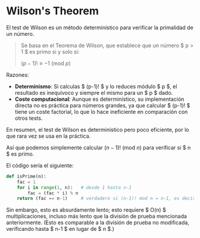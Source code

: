 # Wilson's Theorem

El test de Wilson es un método determinístico para verificar la primalidad de un número. 

> Se basa en el Teorema de Wilson, que establece que un número $ p > 1 $ es primo si y solo si:
> 
> $(p-1)! \equiv -1 \ (\text{mod} \ p)$

Razones:
- **Determinismo**: Si calculas $ (p-1)! $ y lo reduces módulo $ p $, el resultado es inequívoco y siempre el mismo para un $ p $ dado.
- **Coste computacional**: Aunque es determinístico, su implementación directa no es práctica para números grandes, ya que calcular $ (p-1)! $ tiene un coste factorial, lo que lo hace ineficiente en comparación con otros tests.

En resumen, el test de Wilson es determinístico pero poco eficiente, por lo que rara vez se usa en la práctica.






Así que podemos simplemente calcular $(n-1)! \ (\text{mod} \ n)$ para verificar si $ n $ es primo.

El código sería el siguiente:

```python
def isPrime(n):
    fac = 1
    for i in range(1, n):   # desde 1 hasta n-1
        fac = (fac * i) % n
    return (fac == n-1)     # verdadero si (n-1)! mod n = n-1, es decir, (n-1)! = -1 mod n
```

Sin embargo, esto es absurdamente lento; esto requiere $ O(n) $ multiplicaciones, incluso más lento que la división de prueba mencionada anteriormente. (Esto es comparable a la división de prueba no modificada, verificando hasta $ n-1 $ en lugar de $ n $.)
